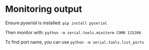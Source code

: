 
Monitoring output
=================

Ensure *pyserial* is installed:
`pip install pyserial`

Then monitor with:
`python -m serial.tools.miniterm COM8 115200`

To find port name, you can use
`python -m serial.tools.list_ports`


